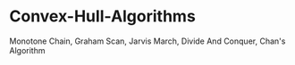 # Convex-Hull-Algorithms
Monotone Chain, Graham Scan, Jarvis March, Divide And Conquer, Chan's Algorithm
